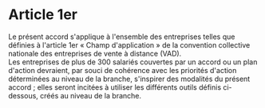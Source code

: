 # Article 1er

  
Le présent accord s'applique à l'ensemble des entreprises telles que définies à l'article 1er « Champ d'application » de la convention collective nationale des entreprises de vente à distance (VAD).   
Les entreprises de plus de 300 salariés couvertes par un accord ou un plan d'action devraient, par souci de cohérence avec les priorités d'action déterminées au niveau de la branche, s'inspirer des modalités du présent accord ; elles seront incitées à utiliser les différents outils définis ci-dessous, créés au niveau de la branche.


